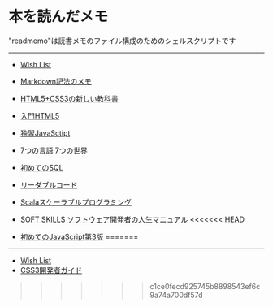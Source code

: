 # 本を読んだメモ

"readmemo"は読書メモのファイル構成のためのシェルスクリプトです

***

+ [Wish List](wishlist.md)

+ [Markdown記法のメモ](Markdown/index.md)
+ [HTML5+CSS3の新しい教科書](HTML5CSS3NewTextBook/index.md)
+ [入門HTML5](HTML5/index.md)
+ [独習JavaSctipt](TYJavaScript/index.md)
+ [7つの言語 7つの世界](7lang7week/index.md)
+ [初めてのSQL](LearningSQL/index.md)
+ [リーダブルコード](readableCode/index.md)
+ [Scalaスケーラブルプログラミング](programmingInScala/index.md)
+ [SOFT SKILLS ソフトウェア開発者の人生マニュアル](softskills/index.md)
<<<<<<< HEAD
+ [初めてのJavaScript第3版](learningES6/index.md)
=======

***

+ [Wish List](wishlist.md)
+ [CSS3開発者ガイド](css3DevGuide/index.md)
>>>>>>> c1ce0fecd925745b8898543ef6c9a74a700df57d
